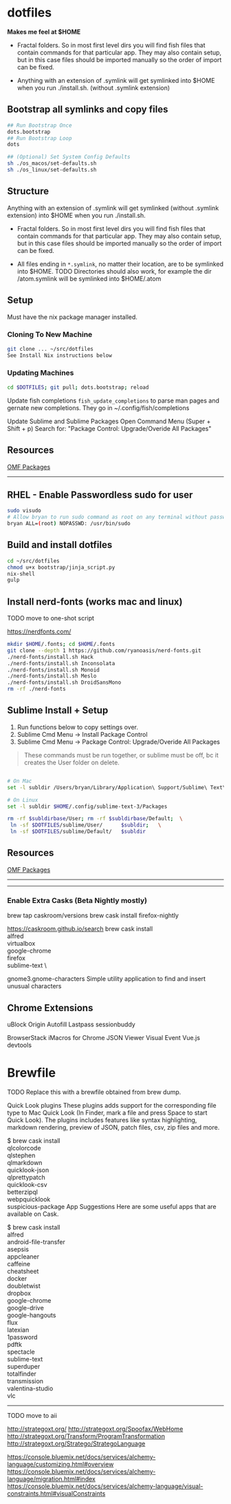 # dotfiles

**Makes me feel at \$HOME**

- Fractal folders. So in most first level dirs you will find fish files that contain
  commands for that particular app. They may also contain setup, but in this case files should
  be imported manually so the order of import can be fixed.

- Anything with an extension of .symlink will get symlinked into \$HOME when
  you run ./install.sh. (without .symlink extension)

## Bootstrap all symlinks and copy files

```bash
## Run Bootstrap Once
dots.bootstrap
## Run Bootstrap Loop
dots

## (Optional) Set System Config Defaults
sh ./os_macos/set-defaults.sh
sh ./os_linux/set-defaults.sh
```

## Structure

Anything with an extension of .symlink will get symlinked (without .symlink extension) into \$HOME when you run ./install.sh.

- Fractal folders. So in most first level dirs you will find fish files that contain commands for that particular app. They may also contain setup, but in this case files should be imported manually so the order of import can be fixed.

- All files ending in `*.symlink`, no matter their location, are to be symlinked into $HOME.  TODO Directories should also work, for example the dir /atom.symlink will be symlinked into $HOME/.atom

## Setup

Must have the nix package manager installed.

### Cloning To New Machine

```bash
git clone ... ~/src/dotfiles
See Install Nix instructions below
```

### Updating Machines

```bash
cd $DOTFILES; git pull; dots.bootstrap; reload
```

Update fish completions `fish_update_completions`
to parse man pages and gernate new completions.
They go in ~/.config/fish/completions

Update Sublime and Sublime Packages
Open Command Menu (Super + Shift + p)
Search for: "Package Control: Upgrade/Overide All Packages"

## Resources

[OMF Packages](https://github.com/oh-my-fish/packages-main/tree/master/packages)

---

## RHEL - Enable Passwordless sudo for user

```bash
sudo visudo
# Allow bryan to run sudo command as root on any terminal without passwd
bryan ALL=(root) NOPASSWD: /usr/bin/sudo
```

## Build and install dotfiles

```bash
cd ~/src/dotfiles
chmod u+x bootstrap/jinja_script.py
nix-shell
gulp
```

## Install nerd-fonts (works mac and linux)

TODO move to one-shot script

https://nerdfonts.com/

```bash
mkdir $HOME/.fonts; cd $HOME/.fonts
git clone --depth 1 https://github.com/ryanoasis/nerd-fonts.git
./nerd-fonts/install.sh Hack
./nerd-fonts/install.sh Inconsolata
./nerd-fonts/install.sh Monoid
./nerd-fonts/install.sh Meslo
./nerd-fonts/install.sh DroidSansMono
rm -rf ./nerd-fonts
```

## Sublime Install + Setup

1. Run functions below to copy settings over.
2. Sublime Cmd Menu -> Install Package Control
3. Sublime Cmd Menu -> Package Control: Upgrade/Overide All Packages

> These commands must be run together, or sublime must be off,
> bc it creates the User folder on delete.

```bash

# On Mac
set -l subldir /Users/bryan/Library/Application\ Support/Sublime\ Text\ 3/Packages

# On Linux
set -l subldir $HOME/.config/sublime-text-3/Packages

rm -rf $subldirbase/User; rm -rf $subldirbase/Default;  \
 ln -sf $DOTFILES/sublime/User/      $subldir;   \
 ln -sf $DOTFILES/sublime/Default/   $subldir

```

## Resources

[OMF Packages](https://github.com/oh-my-fish/packages-main/tree/master/packages)

---

---

### Enable Extra Casks (Beta Nightly mostly)

brew tap caskroom/versions
brew cask install firefox-nightly

https://caskroom.github.io/search
brew cask install \
 alfred \
 virtualbox \
 google-chrome \
 firefox \
 sublime-text \

gnome3.gnome-characters Simple utility application to find and insert unusual characters

## Chrome Extensions

uBlock Origin
Autofill
Lastpass
sessionbuddy

BrowserStack
iMacros for Chrome
JSON Viewer
Visual Event
Vue.js devtools

# Brewfile

TODO Replace this with a brewfile obtained from brew dump.

Quick Look plugins
These plugins adds support for the corresponding file type to Mac Quick Look (In Finder, mark a file and press Space to start Quick Look). The plugins includes features like syntax highlighting, markdown rendering, preview of JSON, patch files, csv, zip files and more.

\$ brew cask install \
 qlcolorcode \
 qlstephen \
 qlmarkdown \
 quicklook-json \
 qlprettypatch \
 quicklook-csv \
 betterzipql \
 webpquicklook \
 suspicious-package
App Suggestions
Here are some useful apps that are available on Cask.

\$ brew cask install \
 alfred \
 android-file-transfer \
 asepsis \
 appcleaner \
 caffeine \
 cheatsheet \
 docker \
 doubletwist \
 dropbox \
 google-chrome \
 google-drive \
 google-hangouts \
 flux \
 latexian \
 1password \
 pdftk \
 spectacle \
 sublime-text \
 superduper \
 totalfinder \
 transmission \
 valentina-studio \
 vlc

---

TODO move to aii

http://strategoxt.org/
http://strategoxt.org/Spoofax/WebHome
http://strategoxt.org/Transform/ProgramTransformation
http://strategoxt.org/Stratego/StrategoLanguage

https://console.bluemix.net/docs/services/alchemy-language/customizing.html#overview
https://console.bluemix.net/docs/services/alchemy-language/migration.html#index
https://console.bluemix.net/docs/services/alchemy-language/visual-constraints.html#visualConstraints
